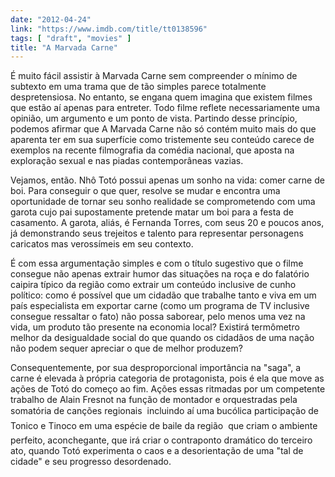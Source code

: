 ```yaml
---
date: "2012-04-24"
link: "https://www.imdb.com/title/tt0138596"
tags: [ "draft", "movies" ]
title: "A Marvada Carne"
---
```

É muito fácil assistir à Marvada Carne sem compreender o mínimo de subtexto em uma trama que de tão simples parece totalmente despretensiosa. No entanto, se engana quem imagina que existem filmes que estão aí apenas para entreter. Todo filme reflete necessariamente uma opinião, um argumento e um ponto de vista. Partindo desse princípio, podemos afirmar que A Marvada Carne não só contém muito mais do que aparenta ter em sua superfície como tristemente seu conteúdo carece de exemplos na recente filmografia da comédia nacional, que aposta na exploração sexual e nas piadas contemporâneas vazias.

Vejamos, então. Nhô Totó possui apenas um sonho na vida: comer carne de boi. Para conseguir o que quer, resolve se mudar e encontra uma oportunidade de tornar seu sonho realidade se comprometendo com uma garota cujo pai supostamente pretende matar um boi para a festa de casamento. A garota, aliás, é Fernanda Torres, com seus 20 e poucos anos, já demonstrando seus trejeitos e talento para representar personagens caricatos mas verossímeis em seu contexto.

É com essa argumentação simples e com o título sugestivo que o filme consegue não apenas extrair humor das situações na roça e do falatório caipira típico da região como extrair um conteúdo inclusive de cunho político: como é possível que um cidadão que trabalhe tanto e viva em um país especialista em exportar carne (como um programa de TV inclusive consegue ressaltar o fato) não possa saborear, pelo menos uma vez na vida, um produto tão presente na economia local? Existirá termômetro melhor da desigualdade social do que quando os cidadãos de uma nação não podem sequer apreciar o que de melhor produzem?

Consequentemente, por sua desproporcional importância na "saga", a carne é elevada à própria categoria de protagonista, pois é ela que move as ações de Totó do começo ao fim. Ações essas ritmadas por um competente trabalho de Alain Fresnot na função de montador e orquestradas pela somatória de canções regionais  incluindo aí uma bucólica participação de Tonico e Tinoco em uma espécie de baile da região  que criam o ambiente perfeito, aconchegante, que irá criar o contraponto dramático do terceiro ato, quando Totó experimenta o caos e a desorientação de uma "tal de cidade" e seu progresso desordenado.

